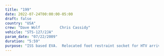 ```yaml
---
title: "199"
date: 2022-07-24T00:00:00-05:00
draft: false
country: "USA"
crew: "Dave Wolf         Chris Cassidy"
vehicle: "STS-127/2JA"
param_date: "07/22/2009"
duration: "5:59"
purpose: "ISS based EVA.  Relocated foot restraint socket for HTV arrival prep. Prepped 3 payloads for robotic install outside JEM. Installed 2 of 6 ground connector sleeves for Shuttle to ISS power transfer sys.  Replaced 2 batteries on P6 truss and stowed 2 old batts in Shuttle for return. Stopped early due to suit CO2 increase induced by high work rate"
---
```

